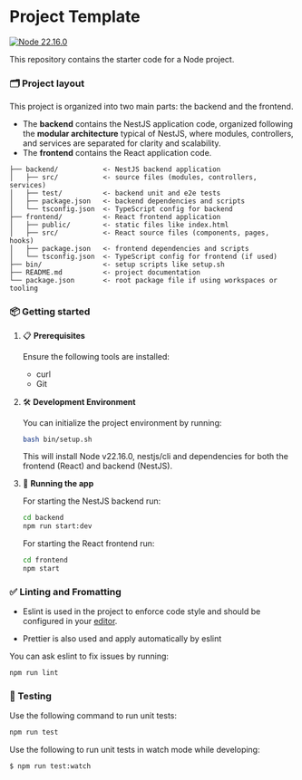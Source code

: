 # Project Template

[![Node 22.16.0](https://img.shields.io/badge/Node-22.16.0-green.svg)](https://shields.io/)

This repository contains the starter code for a Node project.

### 🗂️ Project layout

This project is organized into two main parts: the backend and the frontend. 

- The **backend** contains the NestJS application code, organized following the **modular architecture** typical of NestJS, where modules, controllers, and services are separated for clarity and scalability.
- The **frontend** contains the React application code.

```text
├── backend/           <- NestJS backend application
│   ├── src/           <- source files (modules, controllers, services)
│   ├── test/          <- backend unit and e2e tests
│   ├── package.json   <- backend dependencies and scripts
│   └── tsconfig.json  <- TypeScript config for backend
├── frontend/          <- React frontend application
│   ├── public/        <- static files like index.html
│   ├── src/           <- React source files (components, pages, hooks)
│   ├── package.json   <- frontend dependencies and scripts
│   └── tsconfig.json  <- TypeScript config for frontend (if used)
├── bin/               <- setup scripts like setup.sh
├── README.md          <- project documentation
└── package.json       <- root package file if using workspaces or tooling
```

### 📦 Getting started

1. 📋  **Prerequisites**
   
   Ensure the following tools are installed:
   - curl
   - Git

2. 🛠️  **Development Environment**
   
   You can initialize the project environment by running:

   ```bash
   bash bin/setup.sh
   ```

   This will install Node v22.16.0, nestjs/cli and dependencies for both the frontend (React) and backend (NestJS).

3. 🚀 **Running the app**

   For starting the NestJS backend run:
   
   ```bash
   cd backend
   npm run start:dev
   ```

   For starting the React frontend run:
   
   ```bash
   cd frontend
   npm start
   ```

### ✅ Linting and Fromatting

- Eslint is used in the project to enforce code style and should be configured in your [editor](https://eslint.org/docs/user-guide/integrations).

- Prettier is also used and apply automatically by eslint

You can ask eslint to fix issues by running:

```bash
npm run lint
```

### 🧪 Testing

Use the following command to run unit tests:

```bash
npm run test
```

Use the following to run unit tests in watch mode while developing:


```bash
$ npm run test:watch
```
